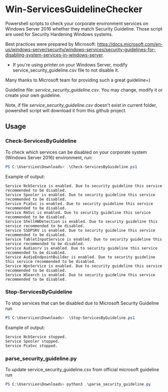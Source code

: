 # Win-ServicesGuidelineChecker

Powershell scripts to check your corporate environment services on Windows Server 2016 whether they match Security Guideline.
Those script are used for Security Hardening Windows systems.

Best practices were prepared by Microsoft:
https://docs.microsoft.com/en-us/windows-server/security/windows-services/security-guidelines-for-disabling-system-services-in-windows-server.

* If you're using printer on your Windows Server, modify service_security_guideline.csv file to not disable it.

Many thanks to Microsoft team for providing such a great guideline=)

Guideline file: _service_security_guideline.csv_. You may change, modify it or create your own guideline.

Note, if file _service_security_guideline.csv_ doesn't exist in current folder, powershell script will download it from this github project.

## Usage

### Check-ServicesByGuideline
To check which services can be disabled on your corporate system (Windows Server 2016) environment, run:
```powershell
PS C:\Users\Leo\Downloads> .\Check-ServicesByGuideline.ps1
```
Example of output:
```
Service NcbService is enabled. Due to security guideline this service recommended to be disabled.
Service Spooler is enabled. Due to security guideline this service recommended to be disabled.
Service PcaSvc is enabled. Due to security guideline this service recommended to be disabled.
Service RmSvc is enabled. Due to security guideline this service recommended to be disabled.
Service ShellHWDetection is enabled. Due to security guideline this service recommended to be disabled.
Service SSDPSRV is enabled. Due to security guideline this service recommended to be disabled.
Service TabletInputService is enabled. Due to security guideline this service recommended to be disabled.
Service Audiosrv is enabled. Due to security guideline this service recommended to be disabled.
Service AudioEndpointBuilder is enabled. Due to security guideline this service recommended to be disabled.
Service WpnService is enabled. Due to security guideline this service recommended to be disabled.
Service WSearch is enabled. Due to security guideline this service recommended to be disabled.
```

### Stop-ServicesByGuideline
To stop services that can be disabled due to Microsoft Security Guideline run

```powershell
PS C:\Users\Leo\Downloads> .\Stop-ServicesByGuideline.ps1
```

Example of output:
```
Service NcbService stopped.
Service Spooler stopped.
Service PcaSvc stopped.
```

### parse_security_guideline.py

To update service_security_guideline.csv from official microsoft guideline run
```powershell
PS C:\Users\Leo\Downloads> python3 .\parse_security_guideline.py
```
